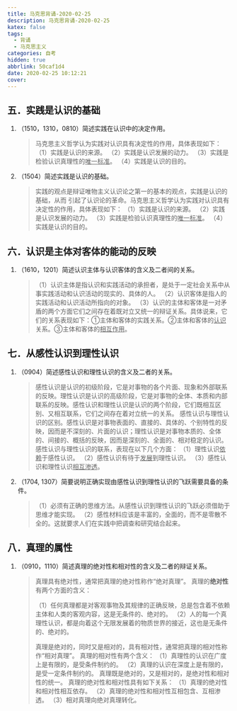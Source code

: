 ```yaml
---
title: 马克思背诵-2020-02-25
description: 马克思背诵-2020-02-25
katex: false
tags:
  - 背诵
  - 马克思主义
categories: 自考
hidden: true
abbrlink: 50caf1d4
date: 2020-02-25 10:12:21
cover:
---
```


## 五．实践是认识的基础

1. （1510，1310，0810）简述实践在认识中的决定作用。

   > 马克思主义哲学认为实践对认识具有决定性的作用，具体表现如下：
   > （1）实践是认识的来源。
   > （2）实践是认识发展的动力。
   > （3）实践是检验认识真理性的<u>唯一标准</u>。
   > （4）实践是认识的目的。

2. （1504）简述实践是认识的基础。

   > 实践的观点是辩证唯物主义认识论之第一的基本的观点，实践是认识的基础，从而 引起了认识论的革命。马克思主义哲学认为实践对认识具有决定性的作用，具体表现如下：
   > （1）实践是认识的来源。
   > （2）实践是认识发展的动力。
   > （3）实践是检验认识真理性的<u>唯一标准</u>。
   > （4）实践是认识的目的。

## 六．认识是主体对客体的能动的反映

1. （1610，1201）简述认识主体与认识客体的含义及二者间的关系。

   > （1）认识主体是指认识和实践活动的承担者，是处于一定社会关系中从事实践活动和认识活动的现实的、具体的人。
   > （2）认识客体是指人的实践活动和认识活动所指向的对象。
   > （3）认识的主体和客体是一对矛盾的两个方面它们之间存在着既对立又统一的辩证关系。具体说来，它们的关系表现如下：①主体和客体的实践关系。②主体和客体的<u>认识</u>关系。③主体和客体的<u>相互作用</u>。

## 七．从感性认识到理性认识

1. （0904）简述感性认识和理性认识的含义及二者的关系。

   > 感性认识是认识的初级阶段，它是对事物的各个片面、现象和外部联系的反映。理性认识是认识的高级阶段，它是对事物的全体、本质和内部联系的反映。感性认识和理性认识是认识的两个阶段，它们既相互区别、又相互联系，它们之间存在着对立统一的关系。
   > 感性认识与理性认识的区别。感性认识是对事物表面的、直接的、具体的、个别特性的反映，因而是不深刻的、片面的认识；理性认识是对事物本质的、全体的、间接的、概括的反映，因而是深刻的、全面的、相对稳定的认识。
   > 感性认识与理性认识的联系，表现在以下几个方面：
   > （1）理性认识<u>依赖</u>于感性认识。
   > （2）感性认识有待于<u>发展</u>到理性认识。
   > （3）感性认识和理性认识<u>相互渗透</u>。

2. （1704, 1307）简要说明正确实现由感性认识到理性认识的飞跃需要具备的条件。

   > （1）必须有正确的思维方法。从感性认识到理性认识的飞跃必须借助于思维才能实现。
   > （2）感性材料应该是丰富的，全面的，而不是零散不全的。这就要求人们在实践中把调查和研究结合起来。

## 八．真理的属性

1. （0910，1110）简述真理的绝对性和相对性的含义及二者的辩证关系。

   > 真理具有绝对性，通常把真理的绝对性称作“绝对真理”。
   > 真理的**绝对性**有两个方面的含义： 
   >
   > （1）任何真理都是对客观事物及其规律的正确反映，总是包含着不依赖主体和人类的客观内容，这是无条件的、绝对的。
   > （2）人的每一个真理性认识，都是向着这个无限发展着的物质世界的接近，这也是无条件的、绝对的。
   >
   > 真理是绝对的，同时又是相对的，具有相对性，通常把真理的相对性称作“相对真理”。
   > 真理的相对性有两个含义：
   > （1）真理性的认识在广度上是有限的，是受条件制约的。
   > （2）真理的认识在深度上是有限的，是受一定条件制约的。
   > 真理既是绝对的，又是相对的，是绝对性和相对性的统一。
   > 真理的绝对性和相对性具有如下关系：
   > （1）真理的绝对性和相对性相互依存。
   > （2）真理的绝对性和相对性互相包含、互相渗透。
   > （3）相对真理向绝对真理转化。

   